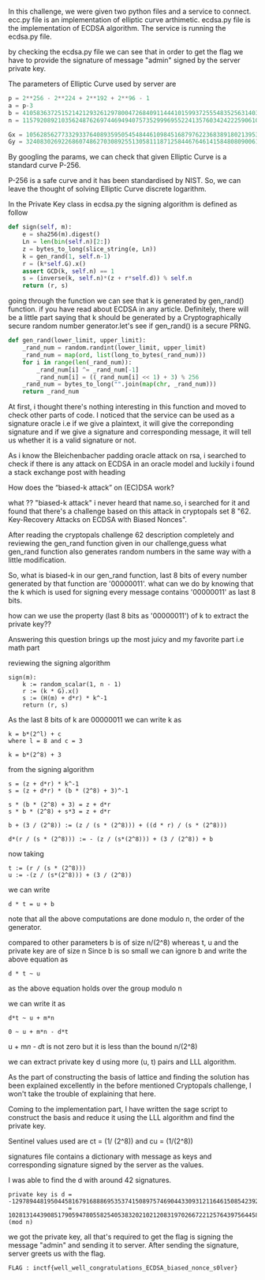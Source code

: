 In this challenge, we were given two python files and a service to connect.
ecc.py file is an implementation of elliptic curve arthimetic.
ecdsa.py file is the implementation of ECDSA algorithm.
The service is running the ecdsa.py file.

by checking the ecdsa.py file
we can see that in order to get the flag we have to provide the signature of message "admin" signed by the
server private key.

The parameters of Elliptic Curve used by server are
```python
p = 2**256 - 2**224 + 2**192 + 2**96 - 1
a = p-3
b = 41058363725152142129326129780047268409114441015993725554835256314039467401291
n = 115792089210356248762697446949407573529996955224135760342422259061068512044369

Gx = 105628562773329337640893595054548446109845168797622368389180213953990926700662
Gy = 32408302692268607486270308925513058111871258446764614158480809006157801114098
```
By googling the params, we can check that given Elliptic Curve is a standard curve P-256.

P-256 is a safe curve and it has been standardised by NIST. So, we can leave the thought of solving Elliptic Curve discrete logarithm.

In the Private Key class in ecdsa.py the signing algorithm is defined as follow
```python
def sign(self, m):
    e = sha256(m).digest()
    Ln = len(bin(self.n)[2:])
    z = bytes_to_long(slice_string(e, Ln))
    k = gen_rand(1, self.n-1)
    r = (k*self.G).x()
    assert GCD(k, self.n) == 1
    s = (inverse(k, self.n)*(z + r*self.d)) % self.n
    return (r, s)
```
going through the function we can see that k is generated by gen_rand() function.
if you have read about ECDSA in any article. Definitely, there will be a little part saying that k should be generated by a
Cryptographically secure random number generator.let's see if gen_rand() is a secure PRNG.
```python
def gen_rand(lower_limit, upper_limit):
    _rand_num = random.randint(lower_limit, upper_limit)
    _rand_num = map(ord, list(long_to_bytes(_rand_num)))
    for i in range(len(_rand_num)):
        _rand_num[i] ^= _rand_num[-1]
        _rand_num[i] = ((_rand_num[i] << 1) + 3) % 256
    _rand_num = bytes_to_long("".join(map(chr, _rand_num)))
    return _rand_num
```
At first, i thought there's nothing interesting in this function and moved to check other parts of code.
I noticed that the service can be used as a signature oracle i.e if we give a plaintext, it will give the correponding signature and if we give a signature and corresponding message, it will tell us whether it is a valid signature or not.

As i know the Bleichenbacher padding oracle attack on rsa, i searched to check if there is any attack on ECDSA in an oracle model and luckily i found a stack exchange post with heading

How does the “biased-k attack” on (EC)DSA work?

what ?? "biased-k attack" i never heard that name.so, i searched for it and found that there's a challenge based on this attack in cryptopals set 8 "62. Key-Recovery Attacks on ECDSA with Biased Nonces".

After reading the cryptopals challenge 62 description completely and reviewing the gen_rand function given in our challenge,guess what gen_rand function also generates random numbers in the same way with a little modification.

So, what is biased-k in our gen_rand function,
last 8 bits of every number generated by that function are '00000011'.
what can we do by knowing that the k which is used for signing every message contains '00000011' as last 8 bits.

how can we use the property (last 8 bits as '00000011') of k to extract the private key??

Answering this question brings up the most juicy and my favorite part i.e math part


reviewing the signing algorithm
```
sign(m):
    k := random_scalar(1, n - 1)
    r := (k * G).x()
    s := (H(m) + d*r) * k^-1
    return (r, s)
```
As the last 8 bits of k are 00000011 we can write k as
    
    k = b*(2^l) + c
    where l = 8 and c = 3

    k = b*(2^8) + 3

from the signing algorithm 
    
    s = (z + d*r) * k^-1
    s = (z + d*r) * (b * (2^8) + 3)^-1

    s * (b * (2^8) + 3) = z + d*r
    s * b * (2^8) + s*3 = z + d*r

    b + (3 / (2^8)) := (z / (s * (2^8))) + ((d * r) / (s * (2^8)))

    d*(r / (s * (2^8))) := - (z / (s*(2^8))) + (3 / (2^8)) + b

now taking 
    
    t := (r / (s * (2^8)))
    u := -(z / (s*(2^8))) + (3 / (2^8))

we can write

    d * t = u + b

note that all the above computations are done modulo n, the order of the generator.

compared to other parameters b is of size n/(2^8) whereas t, u and the private key are of size n
Since b is so small we can ignore b and write the above equation as

    d * t ~ u

as the above equation holds over the group modulo n

we can write it as 
    
    d*t ~ u + m*n

    0 ~ u + m*n - d*t

u + m*n - d*t is not zero but it is less than the bound n/(2^8)

we can extract private key d using more (u, t) pairs and LLL algorithm.

As the part of constructing the basis of lattice and finding the solution has been explained excellently in the before mentioned Cryptopals challenge, I won't take the trouble of explaining that here.

Coming to the implementation part, I have written the sage script to construct the basis and reduce it using the LLL algorithm and find the private key.

Sentinel values used are ct = (1/ (2^8)) and cu = (1/(2^8))

signatures file contains a dictionary with message as keys and corresponding signature signed by the server as the values.

I was able to find the d with around 42 signatures.
```
private key is d = -12978944819504458167916888695353741508975746904433093121164615085423925141911
                 = 102813144390851790594780558254053832021021208319702667221257643975644586902458 (mod n)
```
we got the private key, all that's required to get the flag is signing the message "admin" and sending it to server.
After sending the signature, server greets us with the flag.
```
FLAG : inctf{well_well_congratulations_ECDSA_biased_nonce_s0lver}
```
